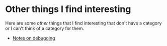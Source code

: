 # Other things I find interesting

Here are some _other_ things that I find interesting that don't have a category or I can't think of a category for them.

* [Notes on debugging](https://blog.ionelmc.ro/2016/02/18/notes-on-debugging/)